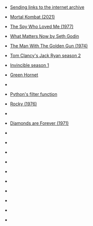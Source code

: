 
- [Sending links to the internet archive](/2021/05/7053c993545123cbbd30100c4381b26f/)

- [Mortal Kombat (2021)](/2021/05/09b5a24d69042602b9ac909e277987a6/)

- [The Spy Who Loved Me (1977)](/2021/05/ea715fa4d23937c15e47022adf93e192/)

- [What Matters Now by Seth Godin](/2021/05/c72ceb2e3748ccd8611baab1cbfdfe74/)

- [The Man With The Golden Gun (1974)](/2021/05/ba2999c2cc9d8803ad982d24e52035e6/)

- [Tom Clancy&#39;s Jack Ryan season 2](/2021/05/99d3f5dffa9b1e1f2a4029f66c2b4f2a/)

- [Invincible season 1](/2021/04/183ab94b6cb10f5db0431e715cde1945/)

- [Green Hornet](/2021/04/3bf3bc036db88610a1c7b3474555eb69/)

- [](/2021/04/ea7eb9ef2a85d61d55d44918252a52d8/)

- [Python&#39;s filter function](/2021/04/475d3f081e042d0a2b9beee29e4aa643/)

- [Rocky (1976)](/2021/04/b178a1efcfc005930f062c7be447d7c1/)

- [](/2021/04/ced0a77eea2857ad31bd014fac3ded9a/)

- [Diamonds are Forever (1971)](/2021/04/8fd56682f77942eb0badef9444d465a4/)

- [](/2021/04/3ac092f01e360750d83d1beb1112efa0/)

- [](/2021/04/1a1ab3ad610478ba3b672b0a89c26333/)

- [](/2021/03/fb71576d1974213ea471b5cda8a20948/)

- [](/2021/03/c6152994fa5ddf4b9c3302bcddfdd699/)

- [](/2021/03/4d1fb5fa3502d4df0ff4f70f9891a7c3/)

- [](/2021/03/273eae12d668c24135d4db358511c9d4/)

- [](/2021/03/096b7c67797c165b01283d0c7cd6c016/)

- [](/2021/03/951fcfe07a7cbb8d04ee6dd219c181fb/)

- [](/2021/03/2b14f8356f57460da0a4790b27b44b8a/)

- [](/2021/02/512f30a007215436724cc156c524ff00/)

